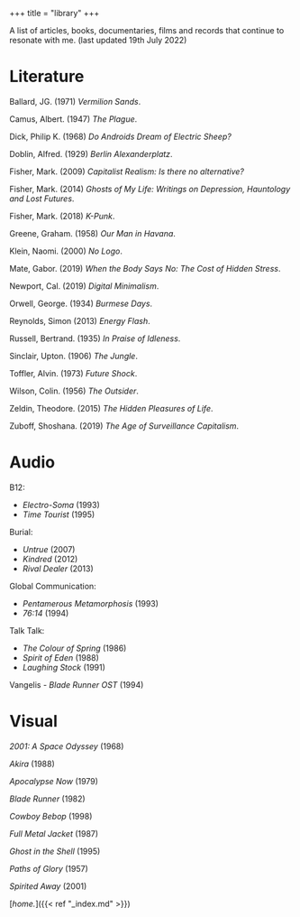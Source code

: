 +++
title = "library"
+++

A list of articles, books, documentaries, films and records that continue to resonate with me. (last updated 19th July 2022)

# Literature

Ballard, JG. (1971) *Vermilion Sands*. <br>

Camus, Albert. (1947) *The Plague*. <br>

Dick, Philip K. (1968) *Do Androids Dream of Electric Sheep?* <br>

Doblin, Alfred. (1929) *Berlin Alexanderplatz*. <br>

Fisher, Mark. (2009) *Capitalist Realism: Is there no alternative?* <br>

Fisher, Mark. (2014) *Ghosts of My Life: Writings on Depression, Hauntology and Lost Futures*. <br>

Fisher, Mark. (2018) *K-Punk*. <br>

Greene, Graham. (1958) *Our Man in Havana*. <br>

Klein, Naomi. (2000) *No Logo*. <br>

Mate, Gabor. (2019) *When the Body Says No: The Cost of Hidden Stress*. <br>

Newport, Cal. (2019) *Digital Minimalism*. <br>

Orwell, George. (1934) *Burmese Days*. <br>

Reynolds, Simon (2013) *Energy Flash*. <br>

Russell, Bertrand. (1935) *In Praise of Idleness*. <br>

Sinclair, Upton. (1906) *The Jungle*. <br>

Toffler, Alvin. (1973) *Future Shock*. <br>

Wilson, Colin. (1956) *The Outsider*. <br>

Zeldin, Theodore. (2015) *The Hidden Pleasures of Life*. <br>

Zuboff, Shoshana. (2019) *The Age of Surveillance Capitalism*. <br>

# Audio

B12:

* *Electro-Soma* (1993)
* *Time Tourist* (1995) <br>

Burial:
* *Untrue* (2007) <br>
* *Kindred* (2012) <br>
* *Rival Dealer* (2013) <br>

Global Communication:
* *Pentamerous Metamorphosis* (1993) <br>
* *76:14* (1994) <br>

Talk Talk:
* *The Colour of Spring* (1986)
* *Spirit of Eden* (1988)
* *Laughing Stock* (1991)

Vangelis - *Blade Runner OST* (1994) <br>


# Visual

*2001: A Space Odyssey* (1968)

*Akira* (1988)

*Apocalypse Now* (1979)

*Blade Runner* (1982)

*Cowboy Bebop* (1998)

*Full Metal Jacket* (1987)

*Ghost in the Shell* (1995)

*Paths of Glory* (1957)

*Spirited Away* (2001)

[*home.*]({{< ref "_index.md" >}})